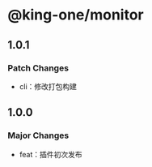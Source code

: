 # @king-one/monitor

## 1.0.1

### Patch Changes

- cli：修改打包构建

## 1.0.0

### Major Changes

- feat：插件初次发布
